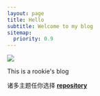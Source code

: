 ```yaml
---
layout: page
title: Hello
subtitle: Welcome to my blog
sitemap:
  priority: 0.9
---
```


<img src="{{ '/assets/img/pudhina.jpg' | prepend: site.baseurl }}" id="about-img">

<div id="describe-text">
	<p>This is a rookie's blog</p>
	<p>诸多主题任你选择 <strong> <a href="https://github.com/knhash/Pudhina"> repository</a> </strong></p>
</div>